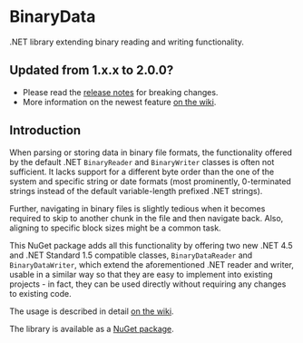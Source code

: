 # BinaryData
.NET library extending binary reading and writing functionality.

## Updated from 1.x.x to 2.0.0?
- Please read the [release notes](https://github.com/Syroot/BinaryData/releases/tag/2.0.0) for breaking changes.
- More information on the newest feature [on the wiki](https://github.com/Syroot/BinaryData/wiki/Object-Values).

## Introduction

When parsing or storing data in binary file formats, the functionality offered by the default .NET `BinaryReader` and `BinaryWriter` classes is often not sufficient. It lacks support for a different byte order than the one of the system and specific string or date formats (most prominently, 0-terminated strings instead of the default variable-length prefixed .NET strings).

Further, navigating in binary files is slightly tedious when it becomes required to skip to another chunk in the file and then navigate back. Also, aligning to specific block sizes might be a common task.

This NuGet package adds all this functionality by offering two new .NET 4.5 and .NET Standard 1.5 compatible classes, `BinaryDataReader` and  `BinaryDataWriter`, which extend the aforementioned .NET reader and writer, usable in a similar way so that they are easy to implement into existing projects - in fact, they can be used directly without requiring any changes to existing code.

The usage is described in detail [on the wiki](https://github.com/Syroot/BinaryData/wiki).

The library is available as a [NuGet package](https://www.nuget.org/packages/Syroot.IO.BinaryData).
